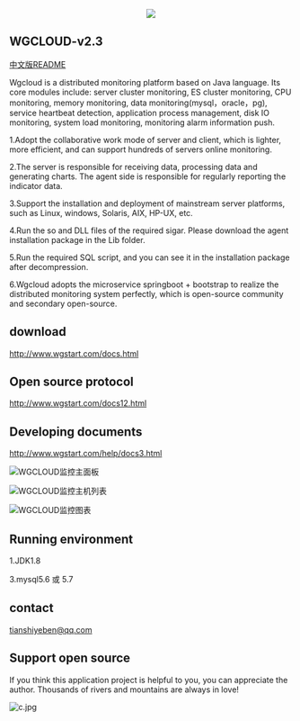 <p align="center">
  <a href="http://www.wgstart.com">
    <img src="./demo/logo.png">
  </a>
 </p>


## WGCLOUD-v2.3

[中文版README](https://github.com/tianshiyeben/wgcloud/blob/master/README_zh.md)

Wgcloud is a distributed monitoring platform based on Java language. Its core modules include: server cluster monitoring, ES cluster monitoring, CPU monitoring, memory monitoring, data monitoring(mysql，oracle，pg), service heartbeat detection, application process management, disk IO monitoring, system load monitoring, monitoring alarm information push.

1.Adopt the collaborative work mode of server and client, which is lighter, more efficient, and can support hundreds of servers online monitoring.

2.The server is responsible for receiving data, processing data and generating charts. The agent side is responsible for regularly reporting the indicator data.

3.Support the installation and deployment of mainstream server platforms, such as Linux, windows, Solaris, AIX, HP-UX, etc.

4.Run the so and DLL files of the required sigar. Please download the agent installation package in the Lib folder.

5.Run the required SQL script, and you can see it in the installation package after decompression.

6.Wgcloud adopts the microservice springboot + bootstrap to realize the distributed monitoring system perfectly, which is open-source community and secondary open-source.

## download

<http://www.wgstart.com/docs.html>

## **Open source protocol**

<http://www.wgstart.com/docs12.html>

## **Developing documents**

<http://www.wgstart.com/help/docs3.html>



![WGCLOUD监控主面板](./demo/demo2.jpg)

![WGCLOUD监控主机列表](./demo/demo3.jpg)

![WGCLOUD监控图表](./demo/demo4.jpg)




## Running environment

1.JDK1.8

3.mysql5.6 或 5.7



## contact

tianshiyeben@qq.com



## Support open source

If you think this application project is helpful to you, you can appreciate the author. Thousands of rivers and mountains are always in love!

![c.jpg](./demo/wxzf.jpg)
